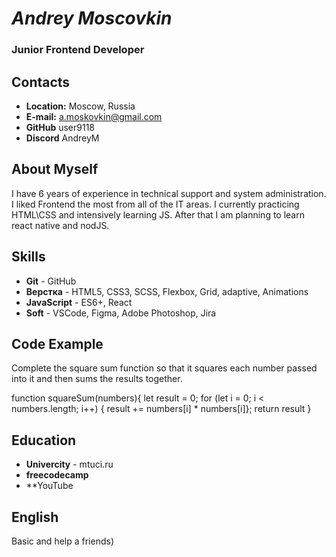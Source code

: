 # *Andrey Moscovkin*
### Junior Frontend Developer
## Contacts
 - **Location:** Moscow, Russia 
 - **E-mail:** a.moskovkin@gmail.com
 - **GitHub** user9118
 - **Discord** AndreyM 

## About Myself
I have 6 years of experience in technical support and system administration.
I liked Frontend the most from all of the IT areas. I currently practicing HTML\CSS and intensively learning JS.
After that I am planning to learn react native and nodJS.

## Skills
- **Git** - GitHub
- **Верстка** - HTML5, CSS3, SCSS, Flexbox, Grid, adaptive, Animations
- **JavaScript** - ES6+, React
- **Soft** - VSCode, Figma, Adobe Photoshop, Jira 

## Code Example
Complete the square sum function so that it squares each number passed into it and then sums the results together.

function squareSum(numbers){
let result = 0;
for (let i = 0; i < numbers.length; i++) {
result += numbers[i] * numbers[i]};
return result
}

## Education
- **Univercity** - mtuci.ru
- **freecodecamp**
- **YouTube

## English
Basic and help a friends)
